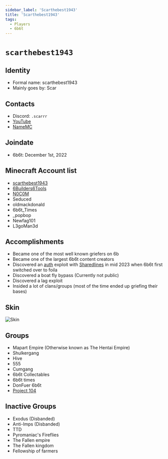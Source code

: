```yaml
---
sidebar_label: 'Scarthebest1943'
title: 'Scarthebest1943'
tags:
  - Players
  - 6b6t
---
```


# `scarthebest1943`

## Identity
* Formal name: scarthebest1943
* Mainly goes by: Scar

## Contacts
* Discord: `.scarrr`
* [YouTube]( https://youtube.com/@verification-failed)
* [NameMC](https://namemc.com/profile/scarthebest1943.1)

## Joindate
* 6b6t: December 1st, 2022

## Minecraft Account list
* [scarthebest1943](https://namemc.com/profile/scarthebest1943.1)
* [6Builders6Tools](https://namemc.com/profile/6Builders6Tools.1)
* [N0C0M](https://namemc.com/profile/N0C0M.1)
* Seduced
* oldmackdonald
* 6b6t_Times
* _popbop
* Newfag101
* L3goMan3d

## Accomplishments
* Became one of the most well known griefers on 6b
* Became one of the largest 6b6t content creators 
* Discovered an [auth](https://www.youtube.com/watch?v=rZHIQOuM0tM) exploit with [Sharedlines](../Players/sharedlines.md) in mid 2023 when 6b6t first switched over to foila
* Discovered a boat fly bypass (Currently not public)
* Discovered a lag exploit
* Insided a lot of clans/groups (most of the time ended up griefing their bases)

## Skin
![Skin](https://s.namemc.com/3d/skin/body.png?id=dd1b53c1fb347121&model=classic&theta=30&phi=21&time=90&width=100&height=200)

## Groups
* Mapart Empire (Otherwise known as The Hentai Empire)
* Shulkergang 
* Hive
* 555
* Cumgang
* 6b6t Collectables
* 6b6t times
* DonFuer 6b6t
* [Project 104](../Groups/104.md)

## Inactive Groups
* Exodus (Disbanded)
* Anti-Imps (Disbanded)
* TTD 
* Pyromaniac's Fireflies
* The Fallen empire
* The Fallen kingdom
* Fellowship of farmers
